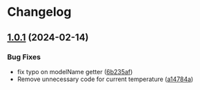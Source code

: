 # Changelog

## [1.0.1](https://github.com/kyle-seongwoo-jun/homebridge-navien-smart/compare/v1.0.0...v1.0.1) (2024-02-14)


### Bug Fixes

* fix typo on modelName getter ([6b235af](https://github.com/kyle-seongwoo-jun/homebridge-navien-smart/commit/6b235af8790c2eb595d481c75e4aae077d070eb5))
* Remove unnecessary code for current temperature ([a14784a](https://github.com/kyle-seongwoo-jun/homebridge-navien-smart/commit/a14784af72a5ea6386f56e905a2e3f0799c493fd))
